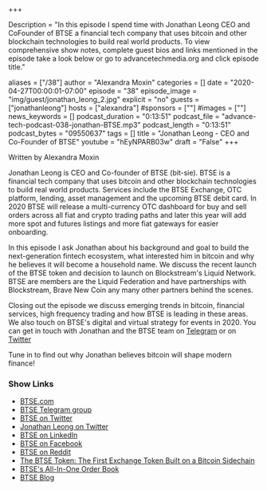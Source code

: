 +++

Description = "In this episode I spend time with Jonathan Leong CEO and CoFounder of BTSE a financial tech company that uses bitcoin and other blockchain technologies to build real world products. To view comprehensive show notes, complete guest bios and links mentioned in the episode take a look below or go to advancetechmedia.org and click episode title."

aliases = ["/38"]
author = "Alexandra Moxin"
categories = []
date = "2020-04-27T00:00:01-07:00"
episode = "38"
episode_image = "img/guest/jonathan_leong_2.jpg"
explicit = "no"
guests = ["jonathanleong"]
hosts = ["alexandra"]
#sponsors = [""]
#images = [""]
news_keywords = []
podcast_duration = "0:13:51"
podcast_file = "advance-tech-podcast-038-jonathan-BTSE.mp3"
podcast_length = "0:13:51"
podcast_bytes = "09550637"
tags = []
title = "Jonathan Leong - CEO and Co-Founder of BTSE"
youtube = "hEyNPARB03w"
draft = "False"
+++

Written by Alexandra Moxin

Jonathan Leong is CEO and Co-founder of BTSE (bit-sie). BTSE is a financial tech company that uses bitcoin and other blockchain technologies to build real world products. Services include the BTSE Exchange, OTC platform, lending, asset management and the upcoming BTSE debit card. In 2020 BTSE will release a multi-currency OTC dashboard for buy and sell orders across all fiat and crypto trading paths and later this year will add more spot and futures listings and more fiat gateways for easier onboarding. 

In this episode I ask Jonathan about his background and goal to build the next-generation fintech ecosystem, what interested him in bitcoin and why he believes it will become a household name. We discuss the recent launch of the BTSE token and decision to launch on Blockstream's Liquid Network. BTSE are members are the Liquid Federation and have partnerships with Blockstream, Brave New Coin any many other partners behind the scenes.

Closing out the episode we discuss emerging trends in bitcoin, financial services, high frequency trading and how BTSE is leading in these areas. We also touch on BTSE's digital and virtual strategy for events in 2020. You can get in touch with Jonathan and the BTSE team on [Telegram](https://t.me/btsecom) or on [Twitter](https://twitter.com/BTSEcom)

Tune in to find out why Jonathan believes bitcoin will shape modern finance!

### Show Links

* [BTSE.com](https://www.btse.com/en/home)
* [BTSE Telegram group](https://t.me/btsecom)
* [BTSE on Twitter](https://twitter.com/BTSEcom)
* [Jonathan Leong on Twitter](https://twitter.com/btsejonathan?lang=en)
* [BTSE on LinkedIn](https://www.linkedin.com/company/btsecom/)
* [BTSE on Facebook](https://www.facebook.com/btsecom)
* [BTSE on Reddit](https://www.reddit.com/r/btsecom)
* [The BTSE Token: The First Exchange Token Built on a Bitcoin Sidechain](https://www.btse.com/en/token)
* [BTSE's All-In-One Order Book](https://www.btse.com/en/all-in-one-orderbook)
* [BTSE Blog](https://www.blog.btse.com/blog)











